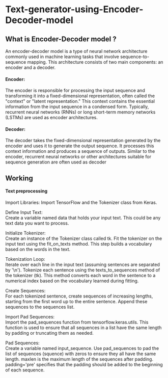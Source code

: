 # Text-generator-using-Encoder-Decoder-model

## What is Encoder-Decoder model ?
An encoder-decoder model is a type of neural network architecture commonly used in machine learning tasks that involve sequence-to-sequence mapping. This architecture consists of two main components: an encoder and a decoder.

#### Encoder:
The encoder is responsible for processing the input sequence and transforming it into a fixed-dimensional representation, often called the "context" or "latent representation." This context contains the essential information from the input sequence in a condensed form. Typically, recurrent neural networks (RNNs) or long short-term memory networks (LSTMs) are used as encoder architectures.

#### Decoder:
The decoder takes the fixed-dimensional representation generated by the encoder and uses it to generate the output sequence. It processes this context information and produces a sequence of outputs. Similar to the encoder, recurrent neural networks or other architectures suitable for sequence generation are often used as decoder

## Working

#### Text preprocessing
Import Libraries:
Import TensorFlow and the Tokenizer class from Keras.

Define Input Text:<br>
Create a variable named data that holds your input text. This could be any text data you want to process.

Initialize Tokenizer:<br>
Create an instance of the Tokenizer class called tk.
Fit the tokenizer on the input text using the fit_on_texts method. This step builds a vocabulary based on the words in the text.

Tokenization Loop:<br>
Iterate over each line in the input text (assuming sentences are separated by '\n').
Tokenize each sentence using the texts_to_sequences method of the tokenizer (tk). This method converts each word in the sentence to a numerical index based on the vocabulary learned during fitting.

Create Sequences:<br>
For each tokenized sentence, create sequences of increasing lengths, starting from the first word up to the entire sentence.
Append these sequences to the sequences list.

Import Pad Sequences:<br>
Import the pad_sequences function from tensorflow.keras.utils. This function is used to ensure that all sequences in a list have the same length by padding or truncating them as needed.

Pad Sequences:<br>
Create a variable named input_sequence.
Use pad_sequences to pad the list of sequences (squence) with zeros to ensure they all have the same length.
maxlen is the maximum length of the sequences after padding.
padding='pre' specifies that the padding should be added to the beginning of each sequence.
